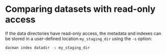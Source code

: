 # Comparing datasets with read-only access

If the data directories have read-only access,
the metadata and indexes can be stored in a user-defined location `my_staging_dir` using the `-s` option:

```sh
dacman index datadir -s my_staging_dir
```
